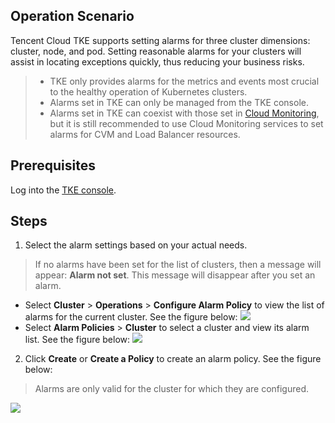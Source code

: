 ## Operation Scenario
Tencent Cloud TKE supports setting alarms for three cluster dimensions: cluster, node, and pod. Setting reasonable alarms for your clusters will assist in locating exceptions quickly, thus reducing your business risks.
>
> - TKE only provides alarms for the metrics and events most crucial to the healthy operation of Kubernetes clusters.
> - Alarms set in TKE can only be managed from the TKE console.
> - Alarms set in TKE can coexist with those set in [Cloud Monitoring](https://console.cloud.tencent.com/monitor/overview), but it is still recommended to use Cloud Monitoring services to set alarms for CVM and Load Balancer resources.

## Prerequisites

Log into the [TKE console](https://console.cloud.tencent.com/tke2).

## Steps 

1. Select the alarm settings based on your actual needs.
 > If no alarms have been set for the list of clusters, then a message will appear: **Alarm not set**. This message will disappear after you set an alarm.

 - Select **Cluster** > **Operations** > **Configure Alarm Policy** to view the list of alarms for the current cluster. See the figure below:
![](https://main.qcloudimg.com/raw/157053719e9c9cff2d0344083c084a3b.png)
 - Select **Alarm Policies** > **Cluster** to select a cluster and view its alarm list. See the figure below:
![](https://main.qcloudimg.com/raw/18ee3737d9351ba09a2f8b343f13ab29.png)
2. Click **Create** or **Create a Policy** to create an alarm policy. See the figure below:
> Alarms are only valid for the cluster for which they are configured.
>
![](https://main.qcloudimg.com/raw/ef8fa47f76f9a3248432ac917ab33b3a.png)



